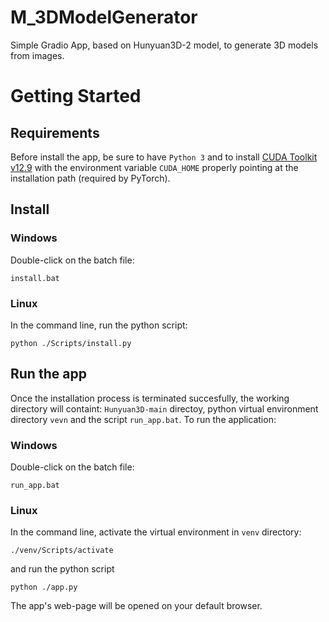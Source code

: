 # M_3DModelGenerator
Simple Gradio App, based on Hunyuan3D-2 model, to generate 3D models from images.

# Getting Started
## Requirements
Before install the app, be sure to have `Python 3` and to install [CUDA Toolkit v12.9](https://developer.nvidia.com/cuda-12-9-0-download-archive) with the environment variable `CUDA_HOME` properly pointing at the installation path (required by PyTorch).
## Install
### Windows
Double-click on the batch file:
```
install.bat
```
### Linux
In the command line, run the python script:
```
python ./Scripts/install.py
```
## Run the app
Once the installation process is terminated succesfully, the working directory will containt: `Hunyuan3D-main` directoy, python virtual environment directory `vevn` and the script `run_app.bat`.
To run the application:
### Windows
Double-click on the batch file:
```
run_app.bat
```
### Linux
In the command line, activate the virtual environment in `venv` directory: 
```
./venv/Scripts/activate
```
and run the python script
```
python ./app.py
```
The app's web-page will be opened on your default browser.
